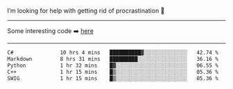 I’m looking for help with getting rid of procrastination 🤔

-----

Some interesting code :arrow_right: [here](https://github.com/zhen8838/playground)

-----

<!--START_SECTION:waka-->

```txt
C#               10 hrs 4 mins   ██████████▓░░░░░░░░░░░░░░   42.74 %
Markdown         8 hrs 31 mins   █████████░░░░░░░░░░░░░░░░   36.16 %
Python           1 hr 32 mins    █▓░░░░░░░░░░░░░░░░░░░░░░░   06.55 %
C++              1 hr 15 mins    █▒░░░░░░░░░░░░░░░░░░░░░░░   05.36 %
SWIG             1 hr 15 mins    █▒░░░░░░░░░░░░░░░░░░░░░░░   05.36 %
```

<!--END_SECTION:waka-->

<!--
**zhen8838/zhen8838** is a ✨ _special_ ✨ repository because its `README.md` (this file) appears on your GitHub profile.

Here are some ideas to get you started:

- 🔭 I’m currently working on ...
- 🌱 I’m currently learning ...
- 👯 I’m looking to collaborate on ...
 ...
- 💬 Ask me about ...
- 📫 How to reach me: ...
- 😄 Pronouns: ...
- ⚡ Fun fact: ...
-->
